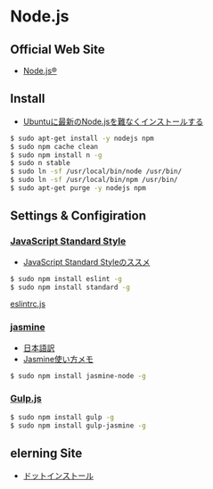 Node.js
===========

Official Web Site
-----------------

- [Node.js®](https://nodejs.org/en/)

Install
-------
- [Ubuntuに最新のNode.jsを難なくインストールする](http://qiita.com/seibe/items/36cef7df85fe2cefa3ea)

```bash
$ sudo apt-get install -y nodejs npm
$ sudo npm cache clean
$ sudo npm install n -g
$ sudo n stable
$ sudo ln -sf /usr/local/bin/node /usr/bin/
$ sudo ln -sf /usr/local/bin/npm /usr/bin/
$ sudo apt-get purge -y nodejs npm
```

Settings & Configiration
------------------------
### [JavaScript Standard Style](https://standardjs.com/)

- [JavaScript Standard Styleのススメ](https://qiita.com/munieru_jp/items/ca16cbfa859468137d2e)

```bash
$ sudo npm install eslint -g
$ sudo npm install standard -g
```

[eslintrc.js](./conf/sublime/eslintrc.js)

### [jasmine](http://jasmine.github.io/)

- [日本語訳](http://mitsuruog.github.io/jasmine/)
- [Jasmine使い方メモ](http://qiita.com/opengl-8080/items/cf3acafda9756f4b04c9)

```bash
$ sudo npm install jasmine-node -g
```

### [Gulp.js](http://gulpjs.com/)

```bash
$ sudo npm install gulp -g
$ sudo npm install gulp-jasmine -g
```


elerning Site
---------------
- [ドットインストール](http://dotinstall.com/lessons/basic_nodejs)

